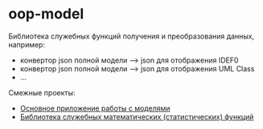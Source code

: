 # oop-model
Библиотека служебных функций получения и преобразования данных, например:
* конвертор json полной модели --> json для отображения IDEF0
* конвертор json полной модели --> json для отображения UML Class
* ...

Смежные проекты:
* [Основное приложение работы с моделями](https://github.com/stankin/oop-app)
* [Библиотека служебных математических (статистических) функций](https://github.com/stankin/oop-stat)
